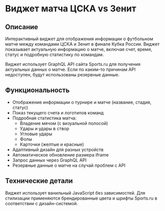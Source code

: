 # Виджет матча ЦСКА vs Зенит

## Описание
Интерактивный виджет для отображения информации о футбольном матче между командами ЦСКА и Зенит в финале Кубка России. Виджет показывает актуальную информацию о матче, включая счет, время, статус и подробную статистику по командам.

Виджет использует GraphQL API сайта Sports.ru для получения актуальных данных о матче. Если по каким-то причинам API недоступен, будут использованы резервные данные.

## Функциональность
- Отображение информации о турнире и матче (название, стадия, статус)
- Показ текущего счета и логотипов команд
- Подробная статистика матча:
  - Владение мячом (с визуальной полосой)
  - Удары и удары в створ
  - Угловые удары
  - Фолы
  - Карточки (желтые и красные)
- Адаптивный дизайн для разных устройств
- Автоматическое обновление размера iframe
- Запрос данных через GraphQL API
- Резервные данные о матче на случай проблем с API

## Технические детали
Виджет использует ванильный JavaScript без зависимостей. Для стилизации применяются брендированные цвета и шрифты Sports.ru в соответствии с дизайн-системой. 